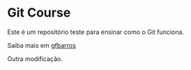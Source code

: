 # Git Course

Este é um repositório teste para ensinar como o Git funciona.

Saiba mais em [gfbarros](http://inf.ufrgs.br/~gfbarros)

Outra modificação.